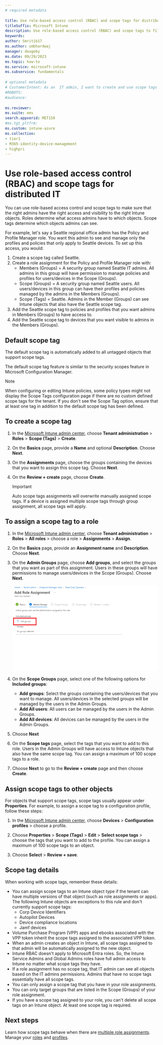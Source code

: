 ```yaml
---
# required metadata

title: Use role-based access control (RBAC) and scope tags for distributed IT
titleSuffix: Microsoft Intune
description: Use role-based access control (RBAC) and scope tags to filter configuration profiles to specific roles.
keywords:
author: Smritib17
ms.author: smbhardwaj
manager: dougeby
ms.date: 09/29/2023
ms.topic: how-to
ms.service: microsoft-intune
ms.subservice: fundamentals

# optional metadata
# CustomerIntent: As an  IT admin, I want to create and use scope tags so that right admins have the right access and visibility to the right Intune objects.
#ROBOTS:
#audience:

ms.reviewer:
ms.suite: ems
search.appverid: MET150
#ms.tgt_pltfrm:
ms.custom: intune-azure
ms.collection:
- tier1
- M365-identity-device-management
- highpri
---
```


# Use role-based access control (RBAC) and scope tags for distributed IT

You can use role-based access control and scope tags to make sure that the right admins have the right access and visibility to the right Intune objects. Roles determine what access admins have to which objects. Scope tags determine which objects admins can see.

For example, let's say a Seattle regional office admin has the Policy and Profile Manager role. You want this admin to see and manage only the profiles and policies that only apply to Seattle devices. To set up this access, you would:

1. Create a scope tag called Seattle.
2. Create a role assignment for the Policy and Profile Manager role with:
    - Members (Groups) = A security group named Seattle IT admins. All admins in this group will have  permission to manage policies and profiles for users/devices in the Scope (Groups).
    - Scope (Groups) = A security group named Seattle users. All users/devices in this group can have their profiles and policies managed by the admins in the Members (Groups). 
    - Scope (Tags) = Seattle. Admins in the Member (Groups) can see Intune objects that also have the Seattle scope tag.
3. Add the Seattle scope tag to policies and profiles that you want admins in Members (Groups) to have access to.
4. Add the Seattle scope tag to devices that you want visible to admins in the Members (Groups).

## Default scope tag

The default scope tag is automatically added to all untagged objects that support scope tags.

The default scope tag feature is similar to the security scopes feature in Microsoft Configuration Manager.

> [!NOTE]
> When configuring or editing Intune policies, some policy types might not display the Scope Tags configuration page if there are no custom defined scope tags for the tenant.
> If you don't see the Scope Tag option, ensure that at least one tag in addition to the default scope tag has been defined.

## To create a scope tag

1. In the [Microsoft Intune admin center](https://go.microsoft.com/fwlink/?linkid=2109431), choose **Tenant administration** > **Roles** > **Scope (Tags)** > **Create**.
2. On the **Basics** page, provide a **Name** and optional **Description**. Choose **Next**.
3. On the **Assignments** page, choose the groups containing the devices that you want to assign this scope tag. Choose **Next**.
4. On the **Review + create** page, choose **Create**.

    > [!IMPORTANT]
    > Auto scope tags assignments will overwrite manually assigned scope tags.
    > If a device is assigned multiple scope tags through group assignment, all scope tags will apply.

## To assign a scope tag to a role

1. In the [Microsoft Intune admin center](https://go.microsoft.com/fwlink/?linkid=2109431), choose **Tenant administration** > **Roles** > **All roles** > choose a role > **Assignments** > **Assign**.
2. On the **Basics** page, provide an **Assignment name** and **Description**. Choose **Next**.
3. On the **Admin Groups** page, choose **Add groups**, and select the groups that you want as part of this assignment. Users in these groups will have permissions to manage users/devices in the Scope (Groups). Choose **Next**.

    ![Screenshot of select member groups.](./media/scope-tags/select-member-groups.png)

4. On the **Scope Groups** page, select one of the following options for **Included groups**:
    - **Add groups**: Select the groups containing the users/devices that you want to manage. All users/devices in the selected groups will be managed by the users in the Admin Groups.
    - **Add All users**: All users can be managed by the users in the Admin Groups.
    - **Add All devices**: All devices can be managed by the users in the Admin Groups.

5. Choose **Next**
6. On the **Scope tags** page, select the tags that you want to add to this role. Users in the Admin Groups will have access to Intune objects that also have the same scope tag. You can assign a maximum of 100 scope tags to a role.
7. Choose **Next** to go to the **Review + create** page and then choose **Create**.

## Assign scope tags to other objects

For objects that support scope tags, scope tags usually appear under **Properties**. For example, to assign a scope tag to a configuration profile, follow these steps:

1. In the [Microsoft Intune admin center](https://go.microsoft.com/fwlink/?linkid=2109431), choose **Devices** > **Configuration profiles** > choose a profile.

2. Choose **Properties** > **Scope (Tags)** > **Edit** > **Select scope tags** > choose the tags that you want to add to the profile. You can assign a maximum of 100 scope tags to an object.
4. Choose **Select** > **Review + save**.

## Scope tag details

When working with scope tags, remember these details:

- You can assign scope tags to an Intune object type if the tenant can have multiple versions of that object (such as role assignments or apps).
  The following Intune objects are exceptions to this rule and don't currently support scope tags:
  - Corp Device Identifiers
  - Autopilot Devices
  - Device compliance locations
  - Jamf devices
- Volume Purchase Program (VPP) apps and ebooks associated with the VPP token inherit the scope tags assigned to the associated VPP token.
- When an admin creates an object in Intune, all scope tags assigned to that admin will be automatically assigned to the new object.
- Intune RBAC doesn't apply to Microsoft Entra roles. So, the Intune Service Admins and Global Admins roles have full admin access to Intune no matter what scope tags they have.
- If a role assignment has no scope tag, that IT admin can see all objects based on the IT admins permissions. Admins that have no scope tags essentially have all scope tags.
- You can only assign a scope tag that you have in your role assignments.
- You can only target groups that are listed in the Scope (Groups) of your role assignment.
- If you have a scope tag assigned to your role, you can't delete all scope tags on an Intune object. At least one scope tag is required.

## Next steps

Learn how scope tags behave when there are [multiple role assignments](role-based-access-control.md#multiple-role-assignments).
Manage your [roles](role-based-access-control.md) and [profiles](../configuration/device-profile-assign.md).

